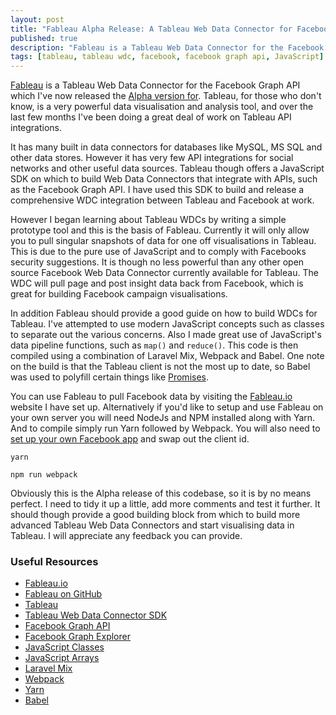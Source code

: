 ```yaml
---
layout: post
title: "Fableau Alpha Release: A Tableau Web Data Connector for Facebook"
published: true
description: "Fableau is a Tableau Web Data Connector for the Facebook Graph API which I've now released the Alpha version for."
tags: [tableau, tableau wdc, facebook, facebook graph api, JavaScript]
---
```

[Fableau](http://fableau.io) is a Tableau Web Data Connector for the Facebook Graph API which I've now released the [Alpha version for](https://github.com/RobDWaller/fableau). Tableau, for those who don't know, is a very powerful data visualisation and analysis tool, and over the last few months I've been doing a great deal of work on Tableau API integrations.

It has many built in data connectors for databases like MySQL, MS SQL and other data stores. However it has very few API integrations for social networks and other useful data sources. Tableau though offers a JavaScript SDK on which to build Web Data Connectors that integrate with APIs, such as the Facebook Graph API. I have used this SDK to build and release a comprehensive WDC integration between Tableau and Facebook at work.

However I began learning about Tableau WDCs by writing a simple prototype tool and this is the basis of Fableau. Currently it will only allow you to pull singular snapshots of data for one off visualisations in Tableau. This is due to the pure use of JavaScript and to comply with Facebooks security suggestions. It is though no less powerful than any other open source Facebook Web Data Connector currently available for Tableau. The WDC will pull page and post insight data back from Facebook, which is great for building Facebook campaign visualisations.

In addition Fableau should provide a good guide on how to build WDCs for Tableau. I've attempted to use modern JavaScript concepts such as classes to separate out the various concerns. Also I made great use of JavaScript's data pipeline functions, such as `map()` and `reduce()`. This code is then compiled using a combination of Laravel Mix, Webpack and Babel. One note on the build is that the Tableau client is not the most up to date, so Babel was used to polyfill certain things like [Promises]().

You can use Fableau to pull Facebook data by visiting the [Fableau.io](http://fableau.io) website I have set up. Alternatively if you'd like to setup and use Fableau on your own server you will need NodeJs and NPM installed along with Yarn. And to compile simply run Yarn followed by Webpack. You will also need to [set up your own Facebook app](https://developers.facebook.com/) and swap out the client id.

```
yarn

npm run webpack
```

Obviously this is the Alpha release of this codebase, so it is by no means perfect. I need to tidy it up a little, add more comments and test it further. It should though provide a good building block from which to build more advanced Tableau Web Data Connectors and start visualising data in Tableau. I will appreciate any feedback you can provide.

### Useful Resources
- [Fableau.io](http://fableau.io)
- [Fableau on GitHub](https://github.com/RobDWaller/fableau)
- [Tableau](https://www.tableau.com/)
- [Tableau Web Data Connector SDK](https://tableau.github.io/webdataconnector/)
- [Facebook Graph API](https://developers.facebook.com/docs/graph-api)
- [Facebook Graph Explorer](https://developers.facebook.com/tools/explorer/)
- [JavaScript Classes](https://developer.mozilla.org/en-US/docs/Web/JavaScript/Reference/Classes)
- [JavaScript Arrays](https://developer.mozilla.org/en-US/docs/Web/JavaScript/Reference/Global_Objects/Array)
- [Laravel Mix](https://laravel.com/docs/5.4/mix)
- [Webpack](https://webpack.js.org/)
- [Yarn](https://yarnpkg.com/lang/en/)
- [Babel](https://babeljs.io/)
